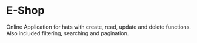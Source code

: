 <h1>E-Shop</h1>
<p>Online Application for hats with create, read, update and delete functions. Also included filtering, searching and pagination.</p>

